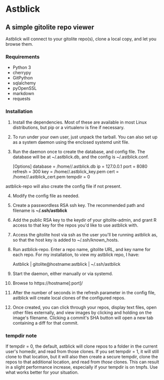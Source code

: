 # Astblick
## A simple gitolite repo viewer

Astblick will connect to your gitolite repo(s), clone a local copy, and let
you browse them.

### Requirements

* Python 3
* cherrypy
* GitPython
* sqlalchemy
* pyOpenSSL
* markdown
* requests

### Installation

1. Install the dependencies. Most of these are available in most Linux
distributions, but pip or a virtualenv is fine if necessary.

2. To run under your own user, just unpack the tarball. You can also set up
as a system daemon using the enclosed systemd unit file.

3. Run the daemon once to create the database, and config file. The database
will be at ~/.astblick.db, and the config is ~/.astblick.conf.

    [Options]
    database = /home/<username>/.astblick.db
    ip = 127.0.0.1
    port = 8080
    refresh = 300
    key = /home/<astblick>/.astblick_key.pem
    cert = /home/<astblick>/.astblick_cert.pem
    tempdir = 0

astblick-repo will also create the config file if not present.

4. Modify the config file as needed.

5. Create a passwordless RSA ssh key. The recommended path and filename is
**~/.ssh/astblick**

6. Add the public RSA key to the keydir of your gitolite-admin, and grant R
access to that key for the repos you'd like to use astblick with.

7. Access the gitolite host via ssh as the user you'll be running astblick as, so
that the host key is added to ~/.ssh/known_hosts.

8. Run astblick-repo. Enter a repo name, gitolite URL, and key name for each
repo.  For my installation, to view my astblick repo, I have:

    Astblick | gitolite@hostname:astblick | ~/.ssh/astblick

9. Start the daemon, either manually or via systemd.

10. Browse to https://hostname[:port]/

11. After the number of seconds in the refresh parameter in the config file,
astblick will create local clones of the configured repos.

12. Once created, you can click through your repos, display text files, open
other files externally, and view images by clicking and holding on the
image's filename.  Clicking a commit's SHA button will open a new tab
containing a diff for that commit.

### tempdir note
If tempdir = 0, the default, astblick will clone repos to a folder in the
current user's homedir, and read from those clones.  If you set tempdir = 1,
it will still clone to that location, but it will also then create a secure
tempdir, clone the repos to that additional location, and read from _those_
clones.  This can result in a slight performance increase, especially if
your tempdir is on tmpfs.  Use what works better for your situation.
